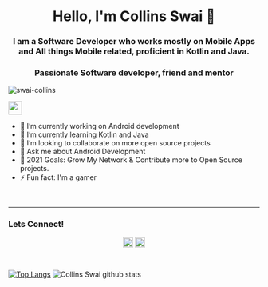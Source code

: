 <h1 align="center">Hello, I'm Collins Swai 👋</h1>
<h3 align="center">I am a Software Developer who works mostly on Mobile Apps and All things Mobile related, proficient in Kotlin and Java.</h3>
<h3 align="center">Passionate Software developer, friend and mentor</h3>

<p align="left"> <img src="https://komarev.com/ghpvc/?username=swai-collins" alt="swai-collins" /> </p>


<img src="https://user-images.githubusercontent.com/5679180/79618120-0daffb80-80be-11ea-819e-d2b0fa904d07.gif" width="27px">


- 🔭 I’m currently working on Android development
- 🌱 I’m currently learning Kotlin and Java
- 👯 I’m looking to collaborate on more open source projects
- 💬 Ask me about Android Development
- 🥅 2021 Goals: Grow My Network & Contribute more to Open Source projects.
- ⚡ Fun fact: I'm a gamer

</br>

---
### Lets Connect!
<p align="center">
<a href="https://twitter.com/swai_collins" target="blank"><img align="center" src="https://cdn.jsdelivr.net/npm/simple-icons@3.0.1/icons/twitter.svg" alt="swai-collins" height="20" width="20" /></a>
<a href="https://www.linkedin.com/in/collinsswai/" target="blank"><img align="center" src="https://cdn.jsdelivr.net/npm/simple-icons@3.0.1/icons/linkedin.svg" alt="swai-collins" height="20" width="20" /></a>
</p>

</br>


[![Top Langs](https://github-readme-stats.vercel.app/api/top-langs/?username=swai-collins)](https://github.com/swai-collins/github-readme-stats)
![Collins Swai github stats](https://github-readme-stats.vercel.app/api?username=swai-collins&show_icons=true&theme=onedark)
